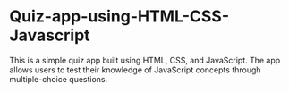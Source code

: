 # Quiz-app-using-HTML-CSS-Javascript
 This is a simple quiz app built using HTML, CSS, and JavaScript. The app allows users to test their knowledge of JavaScript concepts through multiple-choice questions.
